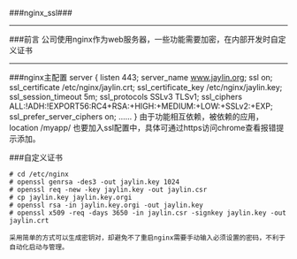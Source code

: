 ###nginx_ssl###
***

###前言
公司使用nginx作为web服务器，一些功能需要加密，在内部开发时自定义证书

***

###nginx主配置
	server {
	        listen       443;
	        server_name  www.jaylin.org;
	        ssl on;
	        ssl_certificate /etc/nginx/jaylin.crt;
	        ssl_certificate_key /etc/nginx/jaylin.key;
			ssl_session_timeout  5m;
	        ssl_protocols  SSLv3 TLSv1;
	        ssl_ciphers  ALL:!ADH:!EXPORT56:RC4+RSA:+HIGH:+MEDIUM:+LOW:+SSLv2:+EXP;
	        ssl_prefer_server_ciphers   on;
	        ......
	}
	由于功能相互依赖，被依赖的应用，location /myapp/ 也要加入ssl配置中，具体可通过https访问chrome查看报错提示添加。

###自定义证书

	# cd /etc/nginx
	# openssl genrsa -des3 -out jaylin.key 1024
	# openssl req -new -key jaylin.key -out jaylin.csr
	# cp jaylin.key jaylin.key.orgi
	# openssl rsa -in jaylin.key.orgi -out jaylin.key
	# openssl x509 -req -days 3650 -in jaylin.csr -signkey jaylin.key -out jaylin.crt

	采用简单的方式可以生成密钥对，却避免不了重启nginx需要手动输入必须设置的密码，不利于自动化启动与管理。